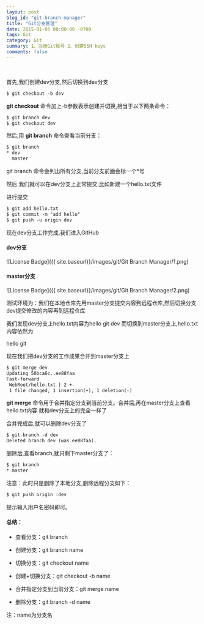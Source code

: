 ```yaml
---
layout: post
blog_id: "git-branch-manager"
title: "Git分支管理"
date: 2015-01-05 00:00:00 -0700
tags: Git
category: Git
summary: 1、注册Git账号 2、创建SSH keys
comments: false
---
```

<br>

首先,我们创建dev分支,然后切换到dev分支

```diff
$ git checkout -b dev 
```

**git checkout** 命令加上-b参数表示创建并切换,相当于以下两条命令：

```diff
$ git branch dev  
$ git checkout dev  
```

然后,用 **git branch** 命令查看当前分支：

```diff
$ git branch  
* dev  
  master  
```

git branch 命令会列出所有分支,当前分支前面会标一个*号

然后 我们就可以在dev分支上正常提交,比如新建一个hello.txt文件

进行提交

```diff
$ git add hello.txt  
$ git commit -m "add hello"  
$ git push -u origin dev  
```

现在dev分支工作完成,我们进入GitHub


#### dev分支

![License Badge]({{ site.baseurl}}/images/git/Git Branch Manager/1.png)

#### master分支

![License Badge]({{ site.baseurl}}/images/git/Git Branch Manager/2.png)

测试环境为：我们在本地仓库先用master分支提交内容到远程仓库,然后切换分支dev提交修改的内容再到远程仓库

我们发现dev分支上hello.txt内容为hello git dev  而切换到master分支上,hello.txt内容依然为

hello git

现在我们把dev分支的工作成果合并到master分支上

```diff
$ git merge dev  
Updating 50bca6c..ee88faa  
Fast-forward  
 WebRoot/hello.txt | 2 +-  
 1 file changed, 1 insertion(+), 1 deletion(-)  
```

**git merge** 命令用于合并指定分支到当前分支。合并后,再在master分支上查看 hello.txt内容 就和dev分支上的完全一样了

合并完成后,就可以删除dev分支了

```diff
$ git branch -d dev  
Deleted branch dev (was ee88faa).  
```

删除后,查看branch,就只剩下master分支了：

```diff
$ git branch  
* master    
```

注意：此时只是删除了本地分支,删除远程分支如下：

```diff
$ git push origin :dev   
```

提示输入用户名密码即可。

#### 总结：

+ 查看分支：git branch

+ 创建分支：git branch name

+ 切换分支：git checkout name

+ 创建+切换分支：git checkout -b name

+ 合并指定分支到当前分支：git merge name

+ 删除分支：git branch -d name

注：name为分支名
